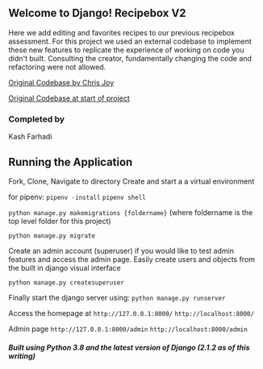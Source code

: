 ## Welcome to Django! Recipebox V2
Here we add editing and favorites recipes to our previous recipebox assessment. For this project we used an external codebase to implement these new features to replicate the experience of working on code you didn't built. Consulting the creator, fundamentally changing the code and refactoring were not allowed.


[Original Codebase by Chris Joy](https://github.com/cmjoy136/recipebox)

[Original Codebase at start of project](https://github.com/KashFarhadi/recipebox)


### Completed by
Kash Farhadi

## Running the Application

Fork, Clone, Navigate to directory
Create and start a a virtual environment

for pipenv:
`pipenv -install`
`pipenv shell`

`python manage.py makemigrations {foldername}` 
(where foldername is the top level folder for this project)

`python manage.py migrate`

Create an admin account (superuser) if you would like to test admin features and access the admin page. Easily create users and objects from the built in django visual interface

`python manage.py createsuperuser`

Finally start the django server using: 
`python manage.py runserver`

Access the homepage at 
`http://127.0.0.1:8000/` 
`http://localhost:8000/`

Admin page
`http://127.0.0.1:8000/admin` 
`http://localhost:8000/admin`


##### Built using Python 3.8 and the latest version of Django (2.1.2 as of this writing)
